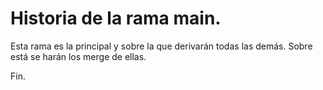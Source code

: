 # Historia de la rama main.

Esta rama es la principal y sobre la que derivarán todas las demás.
Sobre está se harán los merge de ellas.

Fin.
